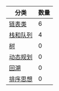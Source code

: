 | 分类                                               | 数量 
| ------------------------------------------------ | -- 
| [链表类](https://github.com/JK9559/WIO/blob/master/note/Algorithm/LeetCode/LinkedList/LeetCode-LinkedList.md)            | 6
| [栈和队列](https://github.com/JK9559/WIO/blob/master/note/Algorithm/LeetCode/Stack%26Queue/LeetCode-Stack%26Queue.md)            | 4
| [树](https://github.com/JK9559/WIO/blob/master/note/Algorithm/LeetCode/Tree/LeetCode-Tree.md)            | 0
| [动态规划](https://github.com/JK9559/WIO/blob/master/note/Algorithm/LeetCode/Dp/LeetCode-Dp.md)            | 0
| [回溯](https://github.com/JK9559/WIO/blob/master/note/Algorithm/LeetCode/Backtracking/LeetCode-Backtracking.md)            | 0
| [排序思想](https://github.com/JK9559/WIO/blob/master/note/Algorithm/LeetCode/Sort/LeetCode-Sort.md)            | 0